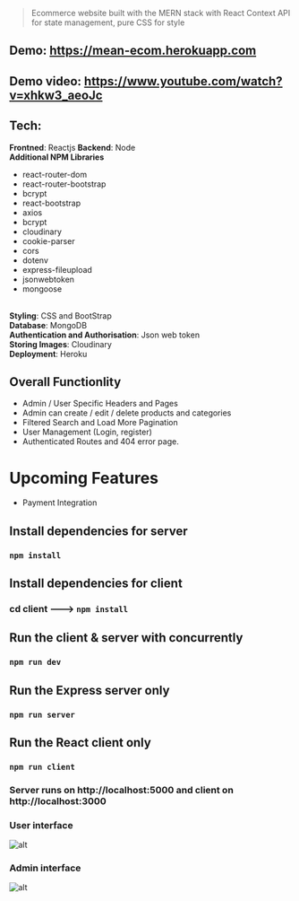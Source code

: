 > Ecommerce website built with the MERN stack with React Context API for state management, pure CSS for style

## Demo: https://mean-ecom.herokuapp.com
## Demo video: https://www.youtube.com/watch?v=xhkw3_aeoJc

## Tech:
<b>Frontned</b>: Reactjs
<b>Backend</b>: Node
<br>
<b>Additional NPM Libraries</b>
  - react-router-dom
  - react-router-bootstrap
  - bcrypt
  - react-bootstrap
  - axios
  - bcrypt
  - cloudinary
  - cookie-parser
  - cors
  - dotenv
  - express-fileupload
  - jsonwebtoken
  - mongoose
 
<br>
<b>Styling</b>: CSS and BootStrap
<br>
<b>Database</b>: MongoDB
<br>
<b>Authentication and Authorisation</b>: Json web token 
<br>
<b>Storing Images</b>: Cloudinary 
<br>
<b>Deployment</b>: Heroku

## Overall Functionlity
- Admin / User Specific Headers and Pages
- Admin can create / edit / delete products and categories
- Filtered Search and Load More Pagination 
- User Management (Login, register) 
- Authenticated Routes and 404 error page.

# Upcoming Features
- Payment Integration


## Install dependencies for server 
### `npm install`

## Install dependencies for client
### cd client ---> `npm install`

## Run the client & server with concurrently
### `npm run dev`

## Run the Express server only
### `npm run server`

## Run the React client only
### `npm run client`

### Server runs on http://localhost:5000 and client on http://localhost:3000

### User interface 

![alt](https://res.cloudinary.com/devatchannel/image/upload/v1599568147/test/1_pe9ism.png)

### Admin interface 

![alt](https://res.cloudinary.com/devatchannel/image/upload/v1599568148/test/2_obw2r7.png)
